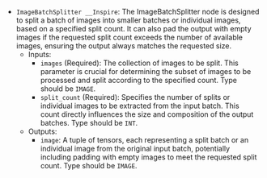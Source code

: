 - `ImageBatchSplitter __Inspire`: The ImageBatchSplitter node is designed to split a batch of images into smaller batches or individual images, based on a specified split count. It can also pad the output with empty images if the requested split count exceeds the number of available images, ensuring the output always matches the requested size.
    - Inputs:
        - `images` (Required): The collection of images to be split. This parameter is crucial for determining the subset of images to be processed and split according to the specified count. Type should be `IMAGE`.
        - `split_count` (Required): Specifies the number of splits or individual images to be extracted from the input batch. This count directly influences the size and composition of the output batches. Type should be `INT`.
    - Outputs:
        - `image`: A tuple of tensors, each representing a split batch or an individual image from the original input batch, potentially including padding with empty images to meet the requested split count. Type should be `IMAGE`.
